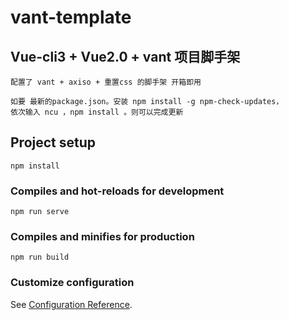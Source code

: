 # vant-template

## Vue-cli3 + Vue2.0 + vant 项目脚手架
```
配置了 vant + axiso + 重置css 的脚手架 开箱即用
```
```
如要 最新的package.json。安装 npm install -g npm-check-updates，
依次输入 ncu ，npm install 。则可以完成更新
```
## Project setup
```
npm install
```

### Compiles and hot-reloads for development
```
npm run serve
```

### Compiles and minifies for production
```
npm run build
```

### Customize configuration
See [Configuration Reference](https://cli.vuejs.org/config/).
